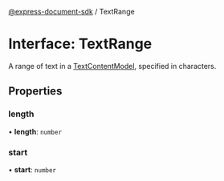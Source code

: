 [@express-document-sdk](../overview.md) / TextRange

# Interface: TextRange

A range of text in a [TextContentModel](../classes/TextContentModel.md), specified in characters.

## Properties

### length

• **length**: `number`

<HorizontalLine />

### start

• **start**: `number`
